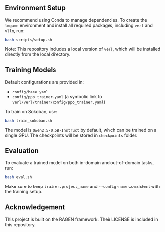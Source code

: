 ## Environment Setup
We recommend using Conda to manage dependencies. To create the `lmgame` environment and install all required packages, including `verl` and `vllm`, run:
```bash
bash scripts/setup.sh
```
Note: This repository includes a local version of `verl`, which will be installed directly from the local directory.

## Training Models
Default configurations are provided in:
* `config/base.yaml`
* `config/ppo_trainer.yaml` (a symbolic link to `verl/verl/trainer/config/ppo_trainer.yaml`)

To train on Sokoban, use:
```bash 
bash train_sokoban.sh
```
The model is `Qwen2.5-0.5B-Instruct` by default, which can be trained on a single GPU. The checkpoints will be stored in `checkpoints` folder.

## Evaluation
To evaluate a trained model on both in-domain and out-of-domain tasks, run:
```bash
bash eval.sh
```

Make sure to keep `trainer.project_name` and `--config-name` consistent with the training setup.

## Acknowledgement
This project is built on the RAGEN framework. Their LICENSE is included in this repository.

